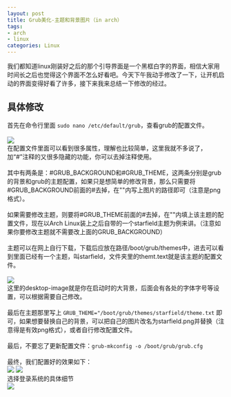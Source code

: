 ```yaml
---
layout: post
title: Grub美化-主题和背景图片（in arch）
tags:
- arch
- linux
categories: Linux
---
```

我们都知道linux刚装好之后的那个引导界面是一个黑框白字的界面，相信大家用时间长之后也觉得这个界面不怎么好看吧。今天下午我动手修改了一下，让开机启动的界面变得好看了许多，接下来我来总结一下修改的经过。

## 具体修改

首先在命令行里面 `sudo nano /etc/default/grub`，查看grub的配置文件。<br><br/>
![](https://raw.githubusercontent.com/zxc479773533/zxc479773533.github.io/master/_posts/images/2017-6-12-Grub-background/Grub-background-01.png)
<br/>在配置文件里面可以看到很多属性，理解也比较简单，这里我就不多说了，加“#”注释的又很多隐藏的功能，你可以去掉注释使用。<br/><br/>
其中有两条是：#GRUB_BACKGROUND和#GRUB_THEME，这两条分别是grub的背景和grub的主题配置，如果只是想简单的修改背景，那么只需要将#GRUB_BACKGROUND前面的#去掉，在""内写上图片的路径即可（注意是png格式）。<br/><br/>
如果需要修改主题，则要将#GRUB_THEME前面的#去掉，在""内填上该主题的配置文件，现在以Arch Linux装上之后自带的一个starfield主题为例来讲。（注意如果你要修改主题就不需要改上面的GRUB_BACKGROUND）<br/><br/>
主题可以在网上自行下载，下载后应放在路径/boot/grub/themes中，进去可以看到里面已经有一个主题，叫starfield，文件夹里的themt.text就是该主题的配置文件。<br/><br/>
![](https://raw.githubusercontent.com/zxc479773533/zxc479773533.github.io/master/_posts/images/2017-6-12-Grub-background/Grub-background-02.png)
<br/>这里的desktop-image就是你在启动时的大背景，后面会有各处的字体字号等设置，可以根据需要自己修改。<br/><br/>
最后在主题那里写上 `GRUB_THEME="/boot/grub/themes/starfield/theme.txt` 即可，如果想要替换自己的背景，可以把自己的图片改名为starfield.png并替换（注意得是有效png格式），或者自行修改配置文件。<br/><br/>
最后，不要忘了更新配置文件：`grub-mkconfig -o /boot/grub/grub.cfg`<br/><br/>
最终，我们配置好的效果如下：<br/>
![](https://raw.githubusercontent.com/zxc479773533/zxc479773533.github.io/master/_posts/images/2017-6-12-Grub-background/Grub-background-03.png)
![](https://raw.githubusercontent.com/zxc479773533/zxc479773533.github.io/master/_posts/images/2017-6-12-Grub-background/Grub-background-04.png)
<br/>选择登录系统的具体细节<br/>
![](https://raw.githubusercontent.com/zxc479773533/zxc479773533.github.io/master/_posts/images/2017-6-12-Grub-background/Grub-background-05.png)